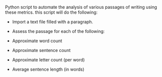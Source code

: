
Python script to automate the analysis of various passages of writing using these metrics. 
this script will do the following:

- Import a text file filled with a paragraph.

- Assess the passage for each of the following:

- Approximate word count

- Approximate sentence count

- Approximate letter count (per word)

- Average sentence length (in words)